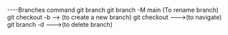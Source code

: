 ----Branches command
git branch
git branch -M main (To rename branch)
git checkout -b <branch name>--> (to create a new branch)
git checkout <branch name>--->(to navigate)
git branch -d <branch name> --->(to delete branch)